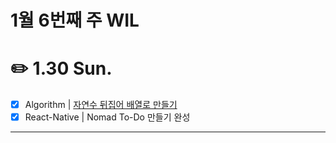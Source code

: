 # 1월 6번째 주 WIL

# ✏️ 1.30 **Sun.**

- [x] Algorithm | [자연수 뒤집어 배열로 만들기](https://www.notion.so/3925084caeaf4dff99b262c0279a4df5)
- [x] React-Native | Nomad To-Do 만들기 완성

---
